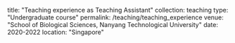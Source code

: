 title: "Teaching experience as Teaching Assistant"
collection: teaching
type: "Undergraduate course"
permalink: /teaching/teaching_experience
venue: "School of Biological Sciences, Nanyang Technological University"
date: 2020-2022
location: "Singapore"
